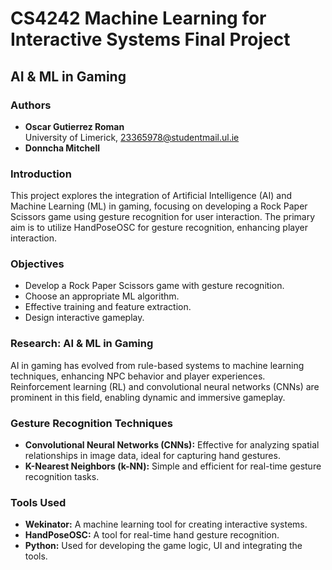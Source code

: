 # CS4242 Machine Learning for Interactive Systems Final Project

## AI & ML in Gaming

### Authors
- **Oscar Gutierrez Roman**  
    University of Limerick, 23365978@studentmail.ul.ie
- **Donncha Mitchell**  

### Introduction
This project explores the integration of Artificial Intelligence (AI) and Machine Learning (ML) in gaming, focusing on developing a Rock Paper Scissors game using gesture recognition for user interaction. The primary aim is to utilize HandPoseOSC for gesture recognition, enhancing player interaction.

### Objectives
- Develop a Rock Paper Scissors game with gesture recognition.
- Choose an appropriate ML algorithm.
- Effective training and feature extraction.
- Design interactive gameplay.

### Research: AI & ML in Gaming
AI in gaming has evolved from rule-based systems to machine learning techniques, enhancing NPC behavior and player experiences. Reinforcement learning (RL) and convolutional neural networks (CNNs) are prominent in this field, enabling dynamic and immersive gameplay.

### Gesture Recognition Techniques
- **Convolutional Neural Networks (CNNs):** Effective for analyzing spatial relationships in image data, ideal for capturing hand gestures.
- **K-Nearest Neighbors (k-NN):** Simple and efficient for real-time gesture recognition tasks.

### Tools Used
- **Wekinator:** A machine learning tool for creating interactive systems.
- **HandPoseOSC:** A tool for real-time hand gesture recognition.
- **Python:** Used for developing the game logic, UI and integrating the tools.
